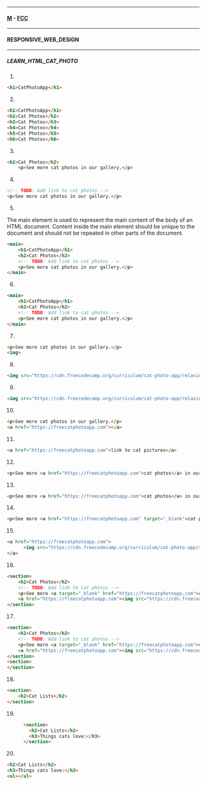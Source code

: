 
---

#### [M](https://github.com/ttltrk/TTT/blob/master/menu.md) - [FCC](https://github.com/ttltrk/TTT/tree/master/FCC/FCC.md)

---

#### RESPONSIVE_WEB_DESIGN

---

##### LEARN_HTML_CAT_PHOTO

1.

```html
<h1>CatPhotoApp</h1>
```

2. 

```html
<h1>CatPhotoApp</h1>
<h2>Cat Photos</h2>
<h3>Cat Photos</h3>
<h4>Cat Photos</h4>
<h5>Cat Photos</h5>
<h6>Cat Photos</h6>
```

3.

```html
<h2>Cat Photos</h2>
    <p>See more cat photos in our gallery.</p>
```

4.

```html
<!-- TODO: Add link to cat photos -->
<p>See more cat photos in our gallery.</p>
```

5.

The main element is used to represent the main content of the body of an HTML document. Content inside the main element should be unique to the document and should not be repeated in other parts of the document.

```html
<main>  
    <h1>CatPhotoApp</h1>
    <h2>Cat Photos</h2>
    <!-- TODO: Add link to cat photos -->
    <p>See more cat photos in our gallery.</p>
</main>   
```

6.

```html
<main>
    <h1>CatPhotoApp</h1>
    <h2>Cat Photos</h2>
    <!-- TODO: Add link to cat photos -->
    <p>See more cat photos in our gallery.</p>
</main>
```

7.

```html
<p>See more cat photos in our gallery.</p>
<img>
```

8.

```html
<img src="https://cdn.freecodecamp.org/curriculum/cat-photo-app/relaxing-cat.jpg">
```

9.

```html
<img src="https://cdn.freecodecamp.org/curriculum/cat-photo-app/relaxing-cat.jpg" alt="A cute orange cat lying on its back">
```

10.

```html
<p>See more cat photos in our gallery.</p>
<a href="https://freecatphotoapp.com"></a>
```

11.

```html
<a href="https://freecatphotoapp.com">link to cat pictures</a>
```

12.

```html
<p>See more <a href="https://freecatphotoapp.com">cat photos</a> in our gallery.</p>
```

13.

```html
<p>See more <a href="https://freecatphotoapp.com">cat photos</a> in our gallery.</p>
```

14.

```html
<p>See more <a href="https://freecatphotoapp.com" target="_blank">cat photos</a> in our gallery.</p>
```

15.

```html
<a href="https://freecatphotoapp.com">  
      <img src="https://cdn.freecodecamp.org/curriculum/cat-photo-app/relaxing-cat.jpg" alt="A cute orange cat lying on its back.">
</a>
```

16.

```html
<section>
    <h2>Cat Photos</h2>
    <!-- TODO: Add link to cat photos -->
    <p>See more <a target="_blank" href="https://freecatphotoapp.com">cat photos</a> in our gallery.</p>
    <a href="https://freecatphotoapp.com"><img src="https://cdn.freecodecamp.org/curriculum/cat-photo-app/relaxing-cat.jpg" alt="A cute orange cat lying on its back."></a>
</section>
```

17.

```html
<section>
    <h2>Cat Photos</h2>
    <!-- TODO: Add link to cat photos -->
    <p>See more <a target="_blank" href="https://freecatphotoapp.com">cat photos</a> in our gallery.</p>
    <a href="https://freecatphotoapp.com"><img src="https://cdn.freecodecamp.org/curriculum/cat-photo-app/relaxing-cat.jpg" alt="A cute orange cat lying on its back."></a>
</section>
<section>
</section>
```

18.

```html
<section>
    <h2>Cat Lists</h2>
</section>
```

19.

```html
      <section>
        <h2>Cat Lists</h2>
        <h3>Things cats love:</h3>
      </section>
```

20.

```html
<h2>Cat Lists</h2>
<h3>Things cats love:</h3>
<ul></ul>
```

```html

```

```html

```

```html

```

```html

```

```html

```